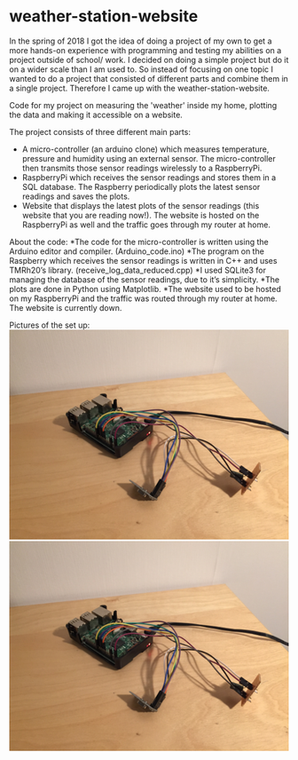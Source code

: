 # weather-station-website

﻿In the spring of 2018 I got the idea of doing a project of my own to get a more hands-on experience with programming and testing my abilities on a project outside of school/ work. I decided on doing a simple project but do it on a wider scale than I am used to. So instead of focusing on one topic I wanted to do a project that consisted of different parts and combine them in a single project. Therefore I came up with the weather-station-website. 

Code for my project on measuring the 'weather' inside my home, plotting the data and making it accessible on a website.

The project consists of three different main parts:
* A micro-controller (an arduino clone) which measures temperature, pressure and humidity using an external sensor. The micro-controller then transmits those sensor readings wirelessly to a RaspberryPi.
* RaspberryPi which receives the sensor readings and stores them in a SQL database. The Raspberry periodically plots the latest sensor readings and saves the plots.
* Website that displays the latest plots of the sensor readings (this website that you are reading now!). The website is hosted on the RaspberryPi as well and the traffic goes through my router at home.

About the code:
*The code for the micro-controller is written using the Arduino editor and compiler. (Arduino_code.ino)
*The program on the Raspberry which receives the sensor readings is written in C++ and uses TMRh20’s library. (receive_log_data_reduced.cpp)
*I used SQLite3 for managing the database of the sensor readings, due to it’s simplicity.
*The plots are done in Python using Matplotlib.
*The website used to be hosted on my RaspberryPi and the traffic was routed through my router at home. The website is currently down. 

Pictures of the set up: 
![The RaspberryPi and the attached nRF module.](/pictures/rpi.png)
![The micro-controller, attached are nRF module and the sensor.](/pictures/rpi.png)